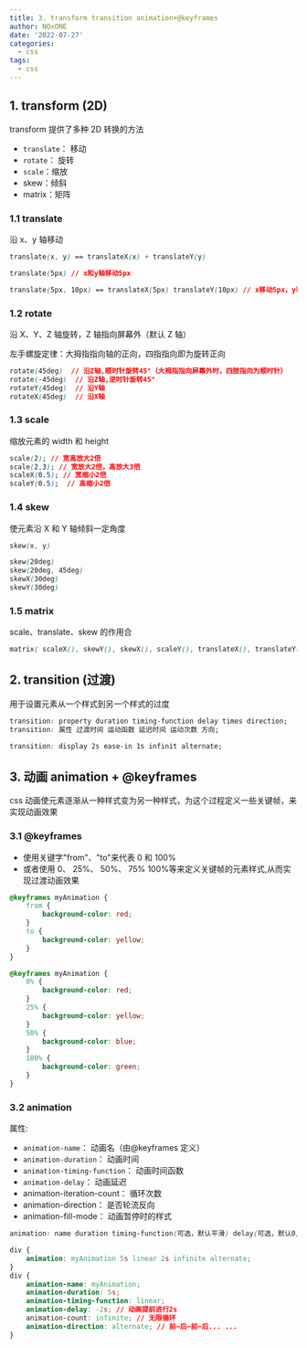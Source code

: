 ```yaml
---
title: 3. transform transition animation+@keyframes
author: NOxONE
date: '2022-07-27'
categories:
  - css
tags:
  - css
---
```


## 1. transform (2D)

transform 提供了多种 2D 转换的方法

- `translate`： 移动
- `rotate`： 旋转
- `scale`：缩放
- skew：倾斜
- matrix：矩阵

### 1.1 translate

沿 x、y 轴移动

```css
translate(x, y) == translateX(x) + translateY(y)

translate(5px) // x和y轴移动5px

translate(5px, 10px) == translateX(5px) translateY(10px) // x移动5px，y移动10px
```

### 1.2 rotate

沿 X、Y、Z 轴旋转，Z 轴指向屏幕外（默认 Z 轴）

左手螺旋定律：大拇指指向轴的正向，四指指向即为旋转正向

```css
rotate(45deg)  // 沿Z轴,顺时针旋转45°（大拇指指向屏幕外时，四肢指向为顺时针）
rotate(-45deg)  // 沿Z轴,逆时针旋转45°
rotateY(45deg)  // 沿Y轴
rotateX(45deg)  // 沿X轴
```

### 1.3 scale

缩放元素的 width 和 height

```css
scale(2); // 宽高放大2倍
scale(2,3); // 宽放大2倍，高放大3倍
scaleX(0.5); // 宽缩小2倍
scaleY(0.5);  // 高缩小2倍
```

### 1.4 skew

使元素沿 X 和 Y 轴倾斜一定角度

```css
skew(x, y)

skew(20deg)
skew(20deg, 45deg)
skewX(30deg)
skewY(30deg)
```

### 1.5 matrix

scale、translate、skew 的作用合

```css
matrix( scaleX(), skewY(), skewX(), scaleY(), translateX(), translateY() )
```

## 2. transition (过渡)

用于设置元素从一个样式到另一个样式的过度

```css
transition: property duration timing-function delay times direction;
transition: 属性 过渡时间 运动函数 延迟时间 运动次数 方向;
```

```css
transition: display 2s ease-in 1s infinit alternate;
```

## 3. 动画 animation + @keyframes

css 动画使元素逐渐从一种样式变为另一种样式，为这个过程定义一些关键帧，来实现动画效果

### 3.1 @keyframes

- 使用关键字"from"、"to"来代表 0 和 100%
- 或者使用 0、 25%、 50%、 75% 100%等来定义关键帧的元素样式,从而实现过渡动画效果

```css
@keyframes myAnimation {
	from {
		background-color: red;
	}
	to {
		background-color: yellow;
	}
}

@keyframes myAnimation {
	0% {
		background-color: red;
	}
	25% {
		background-color: yellow;
	}
	50% {
		background-color: blue;
	}
	100% {
		background-color: green;
	}
}
```

### 3.2 animation

属性:

- `animation-name`： 动画名（由@keyframes 定义）
- `animation-duration`： 动画时间
- `animation-timing-function`： 动画时间函数
- `animation-delay`： 动画延迟
- animation-iteration-count： 循环次数
- animation-direction： 是否轮流反向
- animation-fill-mode： 动画暂停时的样式

```css
animation: name duration timing-function(可选，默认平滑) delay(可选，默认0) iteration-count(可选，默认0) direction(可选);
```

```css
div {
	animation: myAnimation 5s linear 2s infinite alternate;
}
div {
	animation-name: myAnimation;
	animation-duration: 5s;
	animation-timing-function: linear;
	animation-delay: -2s; // 动画提前进行2s
	animation-count: infinite; // 无限循环
	animation-direction: alternate; // 前—后—前—后... ...
}
```
